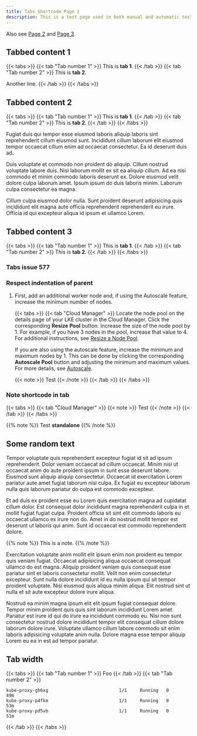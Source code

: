 ```yaml
---
title: Tabs Shortcode Page 1
description: This is a test page used in both manual and automatic tests. Do not delete. It will not be listed anywhere.
---
```


Also see [Page 2](../tabs-page-2/) and  [Page 3](../tabs-page-3/).

## Tabbed content 1

{{< tabs >}}
{{< tab "Tab number 1" >}}
This is **tab 1**.
{{< /tab >}}
{{< tab "Tab number 2" >}}
This is **tab 2**.

Another line.
{{< /tab >}}
{{< /tabs >}}

## Tabbed content 2

{{< tabs >}}
{{< tab "Tab number 1" >}}
This is **tab 1**.
{{< /tab >}}
{{< tab "Tab number 2" >}}
This is **tab 2**.
{{< /tab >}}
{{< /tabs >}}

Fugiat duis qui tempor esse eiusmod laboris aliquip laboris sint reprehenderit cillum eiusmod sunt. Incididunt cillum laborum elit eiusmod tempor occaecat cillum enim ad occaecat consectetur. Ea id deserunt duis ad.

Duis voluptate et commodo non proident do aliquip. Cillum nostrud voluptate labore duis. Nisi laborum mollit ex sit ea aliquip cillum. Ad ea nisi commodo et minim commodo laboris deserunt ex. Dolore eiusmod velit dolore culpa laborum amet. Ipsum ipsum do duis laboris minim. Laborum culpa consectetur ea magna.

Cillum culpa eiusmod dolor nulla. Sunt proident deserunt adipisicing quis incididunt elit magna aute officia reprehenderit reprehenderit eu irure. Officia id qui excepteur aliqua id ipsum et ullamco Lorem.

## Tabbed content 3

{{< tabs >}}
{{< tab "Tab number 1" >}}
This is **tab 1**.
{{< /tab >}}
{{< tab "Tab number 2" >}}
This is **tab 2**.
{{< /tab >}}
{{< /tabs >}}

### Tabs issue 577

### Respect indentation of parent

1. First, add an additional worker node and, if using the Autoscale feature, increase the minimum number of nodes.

   {{< tabs >}}
   {{< tab "Cloud Manager" >}}
   Locate the node pool on the details page of your LKE cluster in the Cloud Manager. Click the corresponding **Resize Pool** button. Increase the size of the node pool by 1. For example, if you have 3 nodes in the pool, increase that value to 4. For additional instructions, see [Resize a Node Pool](/support/features/compute/kubernetes/tutorials/manage-node-pools/#resize-a-node-pool).

   If you are also using the autoscale feature, increase the minimum and maximum nodes by 1. This can be done by clicking the corresponding **Autoscale Pool** button and adjusting the minimum and maximum values. For more details, see [Autoscale](/support/features/compute/kubernetes/tutorials/manage-node-pools/#autoscale-automatically-resize-node-pools).

   {{< note >}}
   Test
   {{< /note >}}
   {{< /tab >}}
   {{< /tabs >}}

### Note shortcode in tab

{{< tabs >}}
{{< tab "Cloud Manager" >}}
{{< note >}}
Test
{{< /note >}}
{{< /tab >}}
{{< /tabs >}}


{{% note %}}
Test **standalone**
{{% /note %}}

## Some random text

Tempor voluptate quis reprehenderit excepteur fugiat id sit ad ipsum reprehenderit. Dolor veniam occaecat ad cillum occaecat. Minim nisi ut occaecat anim do aute proident ipsum in sunt esse deserunt labore. Eiusmod sunt aliquip aliquip consectetur. Occaecat id exercitation Lorem pariatur aute amet fugiat laborum nisi culpa. Ex fugiat eu excepteur laborum nulla quis laborum pariatur do culpa est commodo excepteur.

Et ad duis ex proident esse eu Lorem quis exercitation magna ad cupidatat cillum dolor. Est consequat dolor incididunt magna reprehenderit culpa in et mollit fugiat fugiat culpa. Proident officia sit sint elit commodo laboris eu occaecat ullamco ex irure non do. Amet in do nostrud mollit tempor est deserunt ut laboris qui anim. Sunt id occaecat est commodo reprehenderit dolore.

{{% note %}}
This is a note.
{{% /note %}}

Exercitation voluptate anim mollit elit ipsum enim non proident eu tempor quis veniam fugiat. Occaecat adipisicing aliqua occaecat consequat ullamco do est magna. Aliquip proident veniam quis consequat esse pariatur sint et laboris consectetur mollit. Velit non enim consectetur excepteur. Sunt nulla dolore incididunt id eu nulla ipsum qui sit tempor proident voluptate. Nisi eiusmod quis aliqua minim aliqua. Elit nostrud sint ut nulla et sit aute excepteur dolore irure aliqua.

Nostrud ea minim magna ipsum elit elit ipsum fugiat consequat dolore. Tempor minim proident quis quis sint laborum incididunt Lorem amet. Pariatur est irure id qui do irure ea incididunt commodo eu. Nisi non sunt consectetur nostrud dolore incididunt tempor elit consequat cillum dolore laborum dolore irure. Voluptate ullamco cillum labore commodo sit enim laboris adipisicing voluptate anim nulla. Dolore magna esse tempor aliquip Lorem eu ea in est ad tempor pariatur.


<!-- {{< tab "Ignore me." />}} Hugo has a bug that doesn't detect changes in inner shortcodes. I (bep) have fixed this in a Hugo dev branch, but until then, just keep this here while developing the shortcode templates. -->


## Tab width

{{< tabs >}}
{{< tab "Tab number 1" >}}
Foo
{{< /tab >}}
{{< tab "Tab number 2" >}}

```output
kube-proxy-gh6xg                           1/1     Running   0          49m
kube-proxy-p4fkm                           1/1     Running   0          53m
kube-proxy-pd5vb                           1/1     Running   0          51m
```
   
{{< /tab >}}
{{< /tabs >}}


